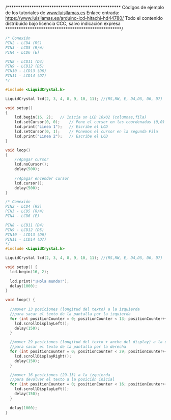 /***************************************************
Códigos de ejemplo de los tutoriales de www.luisllamas.es
Enlace entrada: https://www.luisllamas.es/arduino-lcd-hitachi-hd44780/
Todo el contenido distribuido bajo licencia CCC, salvo indicación expresa
****************************************************/

```cpp
/* Conexión
PIN2 - LCD4 (RS)
PIN3 - LCD5 (R/W)
PIN4 - LCD6 (E)

PIN8 - LCD11 (D4)
PIN9 - LCD12 (D5)
PIN10 - LCD13 (D6)
PIN11 - LCD14 (D7)
*/

#include <LiquidCrystal.h>			

LiquidCrystal lcd(2, 3, 4, 8, 9, 10, 11); //(RS,RW, E, D4,D5, D6, D7)

void setup()
{
	lcd.begin(16, 2);	// Inicia un LCD 16x02 (columnas,fila)
	lcd.setCursor(0, 0);	// Pone el cursor en las coordenadas (0,0)
	lcd.print("Linea 1");	// Escribe el LCD
	lcd.setCursor(0, 1);	// Ponemos el cursor en la segunda Fila
	lcd.print("Linea 2");   // Escribe el LCD
}

void loop()
{
	//Apagar cursor
	lcd.noCursor();
	delay(500);
	
	//Apagar encender cursor
	lcd.cursor();
	delay(500);
}
```

```cpp
/* Conexión
PIN2 - LCD4 (RS)
PIN3 - LCD5 (R/W)
PIN4 - LCD6 (E)

PIN8 - LCD11 (D4)
PIN9 - LCD12 (D5)
PIN10 - LCD13 (D6)
PIN11 - LCD14 (D7)
*/	
#include <LiquidCrystal.h>

LiquidCrystal lcd(2, 3, 4, 8, 9, 10, 11); //(RS,RW, E, D4,D5, D6, D7)

void setup() {
  lcd.begin(16, 2);
  
  lcd.print("¡Hola mundo!");
  delay(1000);
}

void loop() {
  
  //mover 13 posiciones (longitud del texto) a la izquierda
  //para sacar el texto de la pantalla por la izquierda
  for (int positionCounter = 0; positionCounter < 13; positionCounter++) {
    lcd.scrollDisplayLeft();
    delay(150);
  }

  //mover 29 posiciones (longitud del texto + ancho del display) a la derecha
  //para sacar el texto de la pantalla por la derecha
  for (int positionCounter = 0; positionCounter < 29; positionCounter++) {
    lcd.scrollDisplayRight();
    delay(150);
  }

  //mover 16 posiciones (29-13) a la izquierda
  //para devolver el texto a la posición inicial
  for (int positionCounter = 0; positionCounter < 16; positionCounter++) {
    lcd.scrollDisplayLeft();
    delay(150);
  }
  
  delay(1000);
}

```